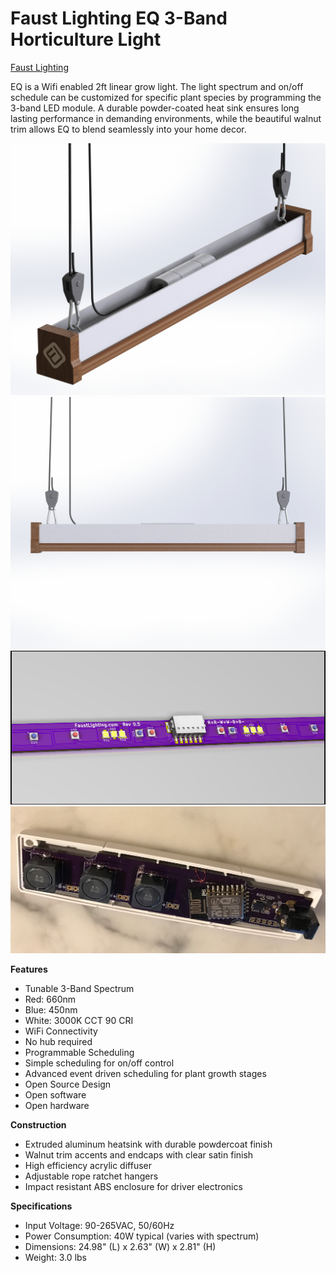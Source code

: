 # Faust Lighting EQ 3-Band Horticulture Light 
[Faust Lighting](http://faustlighting.com/)

EQ is a Wifi enabled 2ft linear grow light.  The light spectrum and on/off schedule can be customized for specific plant species by programming the 3-band LED module.  A durable powder-coated heat sink ensures long lasting performance in demanding environments, while the beautiful walnut trim allows EQ to blend seamlessly into your home decor. 

![Iso Render](/doc/iso_top_render.jpg)
![Side Render](/doc/side_render.jpg)
![LED Render](/doc/led_render.PNG)
![Driver Photo](/doc/driver.JPG)

**Features**

* Tunable 3-Band Spectrum
* Red:  660nm
* Blue:  450nm
* White:  3000K CCT 90 CRI
* WiFi Connectivity
* No hub required
* Programmable Scheduling
* Simple scheduling for on/off control
* Advanced event driven scheduling for plant growth stages
* Open Source Design
* Open software
* Open hardware

**Construction**

* Extruded aluminum heatsink with durable powdercoat finish
* Walnut trim accents and endcaps with clear satin finish
* High efficiency acrylic diffuser
* Adjustable rope ratchet hangers
* Impact resistant ABS enclosure for driver electronics

**Specifications**

* Input Voltage:  90-265VAC, 50/60Hz
* Power Consumption:  40W typical (varies with spectrum)
* Dimensions:  24.98" (L) x 2.63" (W) x 2.81" (H)
* Weight:  3.0 lbs